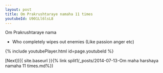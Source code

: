 ```yaml
---
layout: post
title: Om Prakrushtaraye namaha 11 times
youtubeId: U901Ll6lsL8
---
```

 
 
Om Prakrushtaraye nama 
 
 -  Who completely wipes out enemies (Like passion  anger etc) 
 
  
 
  
 
 
 
 
 
 


{% include youtubePlayer.html id=page.youtubeId %}
 
[Next]({{ site.baseurl }}{% link  split1/_posts/2014-07-13-Om maha harshaya namaha 11 times.md%})
 
